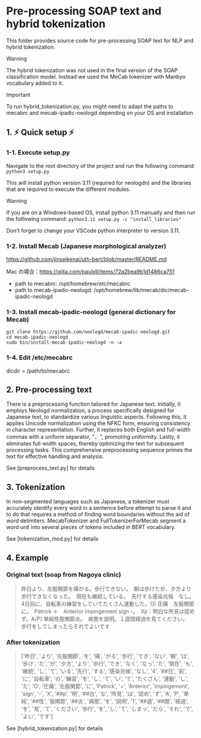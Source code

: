 # Pre-processing SOAP text and hybrid tokenization
This folder provides source code for pre-processing SOAP text for NLP and hybrid tokenization.<br>

> [!WARNING]
> The hybrid tokenization was not used in the final version of the SOAP classification model. Instead we used the MeCab tokenizer with Manbyo vocabulary added to it.

> [!IMPORTANT]
> To run hybrid_tokenization.py, you might need to adapt the paths to mecabrc and mecab-ipadic-neologd depending on your OS and installation

## 1. :zap: Quick setup :zap:

### 1-1. Execute setup.py 
Navigate to the root directory of the project and run the following command:
`python3 setup.py`

This will install python version 3.11 (required for neologdn) and the libraries that are required to execute the different modules.

> [!WARNING]
> If you are on a Windows-based OS, install python 3.11 manually and then run the folllowing command: 
>`python3.11 setup.py -c "install_libraries"`

Don't forget to change your VSCode python interpreter to version 3.11.


### 1-2. Install Mecab (Japanese morphological analyzer)

https://github.com/jinseikenai/uth-bert/blob/master/README.md

Mac の場合：https://qiita.com/paulxll/items/72a2bea9b1d1486ca751

- path to mecabrc: /opt/homebrew/etc/mecabrc
- path to mecab-ipadic-neologd: /opt/homebrew/lib/mecab/dic/mecab-ipadic-neologd


### 1-3. Install mecab-ipadic-neologd (general dictionary for Mecab)

`git clone https://github.com/neologd/mecab-ipadic-neologd.git`<br>
`cd mecab-ipadic-neologd`<br>
`sudo bin/install-mecab-ipadic-neologd -n -a`<br>


### 1-4. Edit /etc/mecabrc<br>
dicdir = /path/to/mecabrc<br>


## 2. Pre-processing text<br>

There is a preprocessing function tailored for Japanese text. Initially, it employs Neologd normalization, a process specifically designed for Japanese text, to standardize various linguistic aspects. Following this, it applies Unicode normalization using the NFKC form, ensuring consistency in character representation. Further, it replaces both English and full-width commas with a uniform separator, "、", promoting uniformity. Lastly, it eliminates full-width spaces, thereby optimizing the text for subsequent processing tasks. This comprehensive preprocessing sequence primes the text for effective handling and analysis.<br>

See [preprocess_text.py] for details<br>
 
## 3. Tokenization

In non-segmented languages such as Japanese, a tokenizer must accurately identify every word in a sentence before attempt to parse it and to do that requires a method of finding word boundaries without the aid of word delimiters. MecabTokenizer and FullTokenizerForMecab segment a word unit into several pieces of tokens included in BERT vocabulary.

See [tokenization_mod.py] for details<br>

## 4. Example

### Original text (soap from Nagoya clinic)

> 昨日より、左股関節を痛がる。歩行できない。　朝は歩けたが、夕方より歩行できなくなった。　現在も継続している。　先行する感染兆候　なし。4日前に、自転車の練習をしていてたくさん運動した。O) 圧痛　左股関節に。　Patrick ＋　Anterior impingement sign -。　Xp：明白な所見は認めず。A/P) 単純性股関節炎。　病態を説明。１週間経過を見てください。　歩行をしてしまったらそれでよいです

### After tokenization

> ['昨日', 'より', '左股関節', 'を', '痛', 'がる', '歩行', 'でき', 'ない', '朝', 'は', '歩け', 'た', 'が', '夕方', 'より', '歩行', 'でき', 'なく', 'なっ', 'た', '現在', 'も', '継続', 'し', 'て', 'いる', '先行', 'する', '感染兆候', 'なし', '4', '##日', '前', 'に', '自転車', 'の', '練習', 'を', 'し', 'て', 'い', 'て', 'たくさん', '運動', 'し', 'た', 'O', '圧痛', '左股関節', 'に', 'Patrick', '+', 'Anterior', 'impingement', 'sign', '-', 'X', '##p', '明', '##白', 'な', '所見', 'は', '認め', 'ず', 'A', 'P', '単純', '##性', '股関節', '##炎', '病態', 'を', '説明', '1', '##週', '##間', '経過', 'を', '見', 'て', 'ください', '歩行', 'を', 'し', 'て', 'しまっ', 'たら', 'それ', 'で', 'よい', 'です']

See [hybrid_tokenization.py] for details<br>



